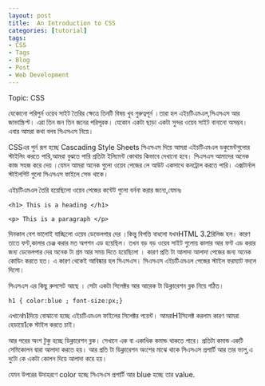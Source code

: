 ```yaml
---
layout: post
title:  An Introduction to CSS
categories: [tutorial]
tags:
- CSS
- Tags
- Blog
- Post
- Web Development
---    
```

	

 Topic: CSS

  


  


যেকোনো পরিপুর্ন ওয়েব সাইট তৈরির ক্ষেত্রে তিনটি বিষয় খুব গুরুত্বপূর্ন ।তারা হল এইচটিএমএল,সিএসএস আর জাভাস্ক্রিপ্ট। এরা তিন জন তিন জনের পরিপূরক। যেকোন একটা ছাড়া একটা সুন্দর ওয়েব সাইট বানানো অসম্ভব। এবার আমরা কথা বলব সিএসএস নিয়ে।

  


CSSএর পুর্ন রূপ হচ্ছে Cascading Style Sheets সিএসএস দিয়ে আমরা এইচটিএমএল ডকুমেন্টগুলোর স্টাইলিং করতে পারি,আমরা বুঝতে পারি প্রতিটা ইলিমেন্ট কোথায় কিভাবে দেখানো হবে। সিএসএস আমাদের অনেক কাজ সহজ করে দেয় ।যেমন আমরা অনেক গুলো ওয়েব পেজের লে আউট একসাথে কনট্রোল করতে পারি। এক্সটার্নাল স্টাইলশিট গুলো সিএসএস ফাইলে সেভ থাকে।

  


এইচটিএমএল তৈরি হয়েছিলো ওয়েব পেজের কন্টেট গুলো বর্ননা করার জন্যে,যেমনঃ

`<h1> This is a heading </h1>`

`<p> This is a paragraph </p>`

  


দিনকাল বেশ ভালোই যাচ্ছিলো ওয়েব ডেভেলপার দের ।কিন্তু বিপত্তি বাধলো যখনHTML 3.2রিলিজ হল। কারণ তাতে ফন্ট,কালার চেঞ্জ করার মত অপশন এড হয়েছিল। তখন বড় বড় ওয়েব সাইট গুলোয় কালার আর ফন্ট এড করার জন্য ডেভেলপার দের অনেক টা শ্রম আর সময় দিতে হয়েছিলো । কারণ প্রতি টা আলাদা আলাদা পেজের জন্য অনেক কোডিং করতে হত। এ কারণ থেকেই আবিষ্কার হল সিএসএস। সিএসএস এইচটিএমএল পেজের স্টাইল ফরম্যাট বদলে দিলো।

  


সিএসএস এর কিছু রুলসেট আছে । সেটা একটা সিলেক্টর আর আরেক টা ডিক্লারেশন ব্লক নিয়ে গঠিত।

  


```
h1 { color:blue ; font-size:px;}
```

  


এখানেh1দিয়ে বোঝানো হচ্ছে এইচটিএমএল ফাইলের সিলেক্টর পয়েন্ট। আমরাH1সিলেক্ট করলাম কারণ আমরা হেডায়ে1কে স্টাইল করতে চাই।

  


আর পরের অংশ টুকু হচ্ছে ডিক্লারেশন ব্লক। সেখানে এক বা একাধিক কমান্ড থাকতে পারে। প্রতিটা কমান্ড একটি সেমিকোলন দ্বারা আলাদা করতে হয়। আর প্রতি টা ডিক্লারেশন অংশের মাঝে থাকে সিএসএস প্রপার্টি আর তার ভ্যলু,এ দুটো কে একটা কোলন দিয়ে আলাদা করে হয়।

  


যেমন উপরের উদাহরণে color হচ্ছে সিএসএস প্রপার্টি আর blue হচ্ছে তার value.

